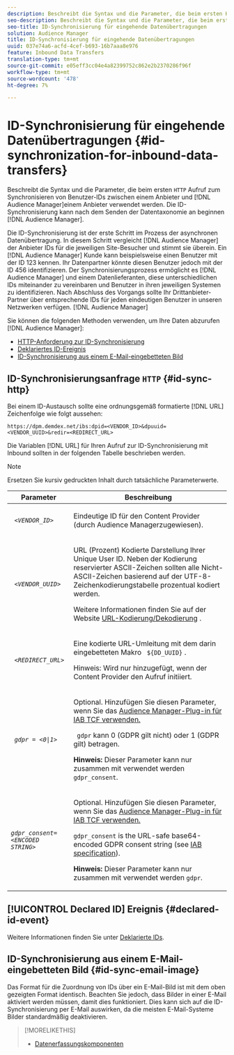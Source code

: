 ```yaml
---
description: Beschreibt die Syntax und die Parameter, die beim ersten HTTP-Aufruf zum Synchronisieren von Benutzer-IDs zwischen einem Anbieter und Audience Manager verwendet werden. Die ID-Synchronisierung kann beginnen, nachdem Sie Ihre Datentaxonomie an Audience Manager gesendet haben.
seo-description: Beschreibt die Syntax und die Parameter, die beim ersten HTTP-Aufruf zum Synchronisieren von Benutzer-IDs zwischen einem Anbieter und Audience Manager verwendet werden. Die ID-Synchronisierung kann beginnen, nachdem Sie Ihre Datentaxonomie an Audience Manager gesendet haben.
seo-title: ID-Synchronisierung für eingehende Datenübertragungen
solution: Audience Manager
title: ID-Synchronisierung für eingehende Datenübertragungen
uuid: 037e74a6-acfd-4cef-b693-16b7aaa8e976
feature: Inbound Data Transfers
translation-type: tm+mt
source-git-commit: e05eff3cc04e4a82399752c862e2b2370286f96f
workflow-type: tm+mt
source-wordcount: '478'
ht-degree: 7%

---
```



# ID-Synchronisierung für eingehende Datenübertragungen {#id-synchronization-for-inbound-data-transfers}

Beschreibt die Syntax und die Parameter, die beim ersten `HTTP` Aufruf zum Synchronisieren von Benutzer-IDs zwischen einem Anbieter und [!DNL Audience Manager]einem Anbieter verwendet werden. Die ID-Synchronisierung kann nach dem Senden der Datentaxonomie an beginnen [!DNL Audience Manager].

Die ID-Synchronisierung ist der erste Schritt im Prozess der asynchronen Datenübertragung. In diesem Schritt vergleicht [!DNL Audience Manager] der Anbieter IDs für die jeweiligen Site-Besucher und stimmt sie überein. Ein [!DNL Audience Manager] Kunde kann beispielsweise einen Benutzer mit der ID 123 kennen. Ihr Datenpartner könnte diesen Benutzer jedoch mit der ID 456 identifizieren. Der Synchronisierungsprozess ermöglicht es [!DNL Audience Manager] und einem Datenlieferanten, diese unterschiedlichen IDs miteinander zu vereinbaren und Benutzer in ihren jeweiligen Systemen zu identifizieren. Nach Abschluss des Vorgangs sollte Ihr Drittanbieter-Partner über entsprechende IDs für jeden eindeutigen Benutzer in unseren Netzwerken verfügen. [!DNL Audience Manager]

Sie können die folgenden Methoden verwenden, um Ihre Daten abzurufen [!DNL Audience Manager]:

* [HTTP-Anforderung zur ID-Synchronisierung](../../../integration/sending-audience-data/batch-data-transfer-explained/id-sync-http.md#id-sync-http)
* [Deklariertes ID-Ereignis](../../../integration/sending-audience-data/batch-data-transfer-explained/id-sync-http.md#declared-id-event)
* [ID-Synchronisierung aus einem E-Mail-eingebetteten Bild](../../../integration/sending-audience-data/batch-data-transfer-explained/id-sync-http.md#id-sync-email-image)

## ID-Synchronisierungsanfrage `HTTP` {#id-sync-http}

Bei einem ID-Austausch sollte eine ordnungsgemäß formatierte [!DNL URL] Zeichenfolge wie folgt aussehen:

```
https://dpm.demdex.net/ibs:dpid=<VENDOR_ID>&dpuuid=<VENDOR_UUID>&redir=<REDIRECT_URL>
```

Die Variablen [!DNL URL] für Ihren Aufruf zur ID-Synchronisierung mit Inbound sollten in der folgenden Tabelle beschrieben werden.

>[!NOTE]
>
>Ersetzen Sie kursiv gedruckten Inhalt durch tatsächliche Parameterwerte.

<table id="table_EB9F4246E2A34ABB8ED06EA458EB186F"> 
 <thead> 
  <tr> 
   <th colname="col1" class="entry"> Parameter </th> 
   <th colname="col2" class="entry"> Beschreibung </th> 
  </tr> 
 </thead>
 <tbody> 
  <tr> 
   <td colname="col1"> <code> <i>&lt;VENDOR_ID&gt;</i> </code> </td> 
   <td colname="col2"> <p>Eindeutige ID für den Content Provider (durch <span class="keyword"> Audience Manager</span>zugewiesen). </p> </td> 
  </tr> 
  <tr> 
   <td colname="col1"> <code> <i>&lt;VENDOR_UUID&gt;</i> </code> </td> 
   <td colname="col2"> <p>URL (Prozent) Kodierte Darstellung Ihrer Unique User ID. Neben der Kodierung reservierter ASCII-Zeichen sollten alle Nicht-ASCII-Zeichen basierend auf der UTF-8-Zeichenkodierungstabelle prozentual kodiert werden. </p> <p>Weitere Informationen finden Sie auf der Website <a href="https://www.url-encode-decode.com" format="http" scope="external"> URL-Kodierung/Dekodierung</a> . </p> </td> 
  </tr> 
  <tr> 
   <td colname="col1"> <code> <i>&lt;REDIRECT_URL&gt;</i> </code> </td> 
   <td colname="col2"> <p>Eine kodierte URL-Umleitung mit dem darin eingebetteten Makro <code> ${DD_UUID}</code> . </p> <p>Hinweis:  Wird nur hinzugefügt, wenn der Content Provider den Aufruf initiiert. </p> </td> 
  </tr> 
  <tr> 
   <td colname="col1"> <code> <i>gdpr = &lt;0|1&gt;</i> </code> </td> 
   <td colname="col2"> <p>Optional. Hinzufügen Sie diesen Parameter, wenn Sie das <a href="../../../overview/data-security-and-privacy/aam-iab-plugin.md">Audience Manager-Plug-in für IAB TCF verwenden.</a></p> <p><code> gdpr</code> kann 0 (GDPR gilt nicht) oder 1 (GDPR gilt) betragen. </p> <p> <b>Hinweis:</b> Dieser Parameter kann nur zusammen mit verwendet werden <code>gdpr_consent</code>.</p></td> 
  </tr> 
  <tr> 
   <td colname="col1"> <code><i>gdpr_consent=&lt;ENCODED STRING&gt;</i> </code> </td> 
   <td colname="col2"> <p>Optional. Hinzufügen Sie diesen Parameter, wenn Sie das <a href="../../../overview/data-security-and-privacy/aam-iab-plugin.md">Audience Manager-Plug-in für IAB TCF verwenden.</a></p> <p><code>gdpr_consent</code> is the URL-safe base64-encoded GDPR consent string (see <a href="https://github.com/InteractiveAdvertisingBureau/GDPR-Transparency-and-Consent-Framework/blob/master/URL-based%20Consent%20Passing_%20Framework%20Guidance.md#specifications" format="http" scope="external"> IAB specification</a>). </p> <p> <b>Hinweis:</b> Dieser Parameter kann nur zusammen mit verwendet werden <code>gdpr</code>.</p> </td> 
  </tr> 
 </tbody> 
</table>

## [!UICONTROL Declared ID] Ereignis {#declared-id-event}

Weitere Informationen finden Sie unter [Deklarierte IDs](../../../features/declared-ids.md).

## ID-Synchronisierung aus einem E-Mail-eingebetteten Bild {#id-sync-email-image}

Das Format für die Zuordnung von IDs über ein E-Mail-Bild ist mit dem oben gezeigten Format identisch. Beachten Sie jedoch, dass Bilder in einer E-Mail aktiviert werden müssen, damit dies funktioniert. Dies kann sich auf die ID-Synchronisierung per E-Mail auswirken, da die meisten E-Mail-Systeme Bilder standardmäßig deaktivieren.

>[!MORELIKETHIS]
>
>* [Datenerfassungskomponenten](../../../reference/system-components/components-data-collection.md)

